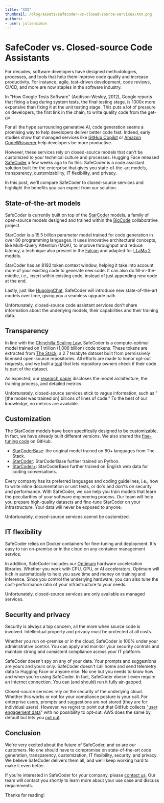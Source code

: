 ```yaml
---
title: "XXX"
thumbnail: /blog/assets/safecoder-vs-closed-source-services/XXX.png
authors:
- user: juliensimon
---
```


# SafeCoder vs. Closed-source Code Assistants

<!-- {blog_metadata} -->
<!-- {authors} -->


For decades, software developers have designed methodologies, processes, and tools that help them improve code quality and increase productivity. For instance, agile, test-driven development, code reviews, CI/CD, and more are now staples in the software industry. 

In "How Google Tests Software" (Addison-Wesley, 2012), Google reports that fixing a bug during system tests, the final testing stage, is 1000x more expensive than fixing it at the unit testing stage. This puts a lot of pressure on developers, the first link in the chain, to write quality code from the get-go. 

For all the hype surrounding generative AI, code generation seems a promising way to help developers deliver better code fast. Indeed, early studies show that managed services like [GitHub Copilot](https://github.blog/2023-06-27-the-economic-impact-of-the-ai-powered-developer-lifecycle-and-lessons-from-github-copilot) or [Amazon CodeWhisperer](https://aws.amazon.com/codewhisperer/) help developers be more productive.

However, these services rely on closed-source models that can't be customized to your technical culture and processes. Hugging Face released [SafeCoder](https://huggingface.co/blog/starcoder) a few weeks ago to fix this. SafeCoder is a code assistant solution built for the enterprise that gives you state-of-the-art models, transparency, customizability, IT flexibility, and privacy.

In this post, we'll compare SafeCoder to closed-source services and highlight the benefits you can expect from our solution.


## State-of-the-art models

SafeCoder is currently built on top of the [StarCoder](https://huggingface.co/blog/starcoder) models, a family of open-source models designed and trained within the [BigCode](https://huggingface.co/bigcode) collaborative project.

StarCoder is a 15.5 billion parameter model trained for code generation in over 80 programming languages. It uses innovative architectural concepts, like Multi-Query Attention (MQA), to improve throughput and reduce latency, a technique also present in the [Falcon](https://huggingface.co/blog/falcon) and adapted for [LLaMa 2](https://huggingface.co/blog/llama2) models.

StarCoder has an 8192 token context window, helping it take into account more of your existing code to generate new code. It can also do fill-in-the-middle, i.e., insert within existing code, instead of just appending new code at the end.

Lastly, just like [HuggingChat](https://huggingface.co/chat/), SafeCoder will introduce new state-of-the-art models over time, giving you a seamless upgrade path.

Unfortunately, closed-source code assistant services don't share information about the underlying models, their capabilities and their training data. 

## Transparency

In line with the [Chinchilla Scaling Law](https://arxiv.org/abs/2203.15556v1), SafeCoder is a compute-optimal model trained on 1 trillion (1,000 billion) code tokens. These tokens are extracted from [The Stack](https://huggingface.co/datasets/bigcode/the-stack), a 2.7 terabyte dataset built from permissively licensed open-source repositories. 
All efforts are made to honor opt-out requests, and we built a [tool](https://huggingface.co/spaces/bigcode/in-the-stack) that lets repository owners check if their code is part of the dataset.

As expected, our [research paper](https://arxiv.org/abs/2305.06161) discloses the model architecture, the training process, and detailed metrics.

Unfortunately, closed-source services stick to vague information, such as "[the model was trained on] billions of lines of code." To the best of our knowledge, no metrics are available.

## Customization

The StarCoder models have been specifically designed to be customizable. In fact, we have already built different versions. We also shared the [fine-tuning code](https://github.com/bigcode-project/starcoder/) on GitHub.

* [StarCoderBase](https://huggingface.co/bigcode/starcoderbase): the original model trained on 80+ languages from The Stack.
* [StarCoder](https://huggingface.co/bigcode/starcoder): StarCoderBase further trained on Python.
* [StarCoder+](https://huggingface.co/bigcode/starcoderplus): StarCoderBase further trained on English web data for coding conversations.

Every company has its preferred languages and coding guidelines, i.e., how to write inline documentation or unit tests, or do's and don'ts on security and performance. With SafeCoder, we can help you train models that learn the peculiarities of your software engineering process.  Our team will help you prepare high-quality datasets and fine-tune StarCoder on your infrastructure. Your data will never be exposed to anyone.

Unfortunately, closed-source services cannot be customized.
 
## IT flexibility

SafeCoder relies on Docker containers for fine-tuning and deployment. It's easy to run on-premise or in the cloud on any container management service.

In addition, SafeCoder includes our [Optimum](https://github.com/huggingface/optimum) hardware acceleration libraries. Whether you work with CPU, GPU, or AI accelerators, Optimum will kick in automatically to help you save time and money on training and inference. Since you control the underlying hardware, you can also tune the cost-performance ratio of your infrastructure to your needs.

Unfortunately, closed-source services are only available as managed services.

## Security and privacy

Security is always a top concern, all the more when source code is involved. Intellectual property and privacy must be protected at all costs.

Whether you run on-premise or in the cloud, SafeCoder is 100% under your administrative control. You can apply and monitor your security controls and maintain strong and consistent compliance across your IT platform.

SafeCoder doesn't spy on any of your data. Your prompts and suggestions are yours and yours only. SafeCoder doesn't call home and send telemetry data to Hugging Face or anyone else. No one but you needs to know how and when you're using SafeCoder. In fact, SafeCoder doesn't even require an Internet connection. You can (and should) run it fully air-gapped.

Closed-source services rely on the security of the underlying cloud. Whether this works or not for your compliance posture is your call. For enterprise users, prompts and suggestions are not stored (they are for individual users). However, we regret to point out that GitHub collects  ["user engagement data](https://docs.github.com/en/copilot/overview-of-github-copilot/about-github-copilot-for-business)" with no possibility to opt-out. AWS does the same by default but lets you [opt out](https://docs.aws.amazon.com/codewhisperer/latest/userguide/sharing-data.html).

## Conclusion

We're very excited about the future of SafeCoder, and so are our customers. No one should have to compromise on state-of-the-art code generation, transparency, customization, IT flexibility, security, and privacy. We believe SafeCoder delivers them all, and we'll keep working hard to make it even better.

If you’re interested in SafeCoder for your company, please [contact us](mailto:api-enterprise@huggingface.co). Our team will contact you shortly to learn more about your use case and discuss requirements.

Thanks for reading!



 
 
